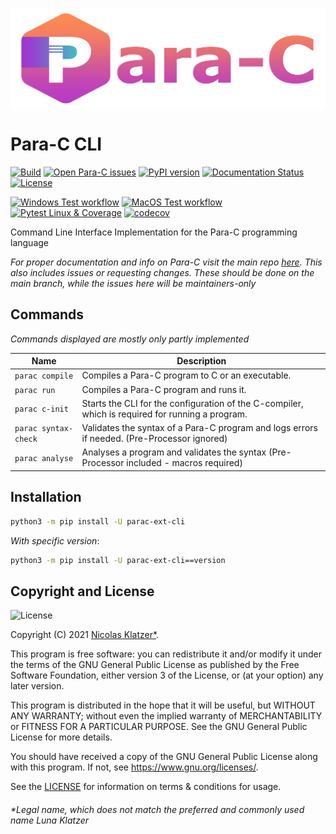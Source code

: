 ![](img/parac-banner.png)

# Para-C CLI
[![Build](https://img.shields.io/github/workflow/status/Para-C/Para-C/CodeQL?logo=github)](https://github.com/Para-C/Para-C-CLI/actions/workflows/codeql-analysis.yml)
[![Open Para-C issues](https://img.shields.io/github/issues/Para-C/Para-C)](https://github.com/Para-C/Para-C/issues)
[![PyPI version](https://badge.fury.io/py/parac-ext-cli.svg)](https://badge.fury.io/py/parac-ext-cli)
[![Documentation Status](https://readthedocs.org/projects/para-c/badge/?version=latest)](https://para-c.readthedocs.io/en/latest/?badge=latest)
[![License](https://img.shields.io/github/license/Para-C/Para-C-CLI?color=cyan)](https://github.com/Para-C/Para-C-CLI/blob/main/LICENSE)

[![Windows Test workflow](https://github.com/Para-C/Para-C-CLI/actions/workflows/pytest-win.yml/badge.svg)](https://github.com/Para-C/Para-C-CLI/actions/workflows/pytest-win.yml)
[![MacOS Test workflow](https://github.com/Para-C/Para-C-CLI/actions/workflows/pytest-macos.yml/badge.svg)](https://github.com/Para-C/Para-C-CLI/actions/workflows/pytest-macos.yml)
[![Pytest Linux & Coverage](https://github.com/Para-C/Para-C-CLI/actions/workflows/pytest-linux.yml/badge.svg)](https://github.com/Para-C/Para-C-CLI/actions/workflows/pytest-linux.yml)
[![codecov](https://codecov.io/gh/Para-C/Para-C-CLI/branch/main/graph/badge.svg?token=8I9XL1E7QR)](https://codecov.io/gh/Para-C/Para-C)

Command Line Interface Implementation for the Para-C programming language

*For proper documentation and info on Para-C visit the main repo [here](https://github.com/Para-C/Para-C). 
This also includes issues or requesting changes. These should be done on the main branch, while the issues
here will be maintainers-only*

## Commands
*Commands displayed are mostly only partly implemented*

| Name                   | Description                                                                                      |
|------------------------|--------------------------------------------------------------------------------------------------|
| ``parac compile``      | Compiles a Para-C program to C or an executable.                                                 |
| ``parac run``          | Compiles a Para-C program and runs it.                                                           |
| ``parac c-init``       | Starts the CLI for the configuration of the C-compiler, which is required for running a program. |
| ``parac syntax-check`` | Validates the syntax of a Para-C program and logs errors if needed. (Pre-Processor ignored)      |
| ``parac analyse``      | Analyses a program and validates the syntax (Pre-Processor included - macros required)           |


## Installation

```bash
python3 -m pip install -U parac-ext-cli
```

*With specific version*:
```bash
python3 -m pip install -U parac-ext-cli==version
```

## Copyright and License

![License](https://img.shields.io/github/license/Para-C/Para-C?color=cyan)

Copyright (C) 2021 [Nicolas Klatzer*](#legal-name-which-does-not-match-the-preferred-and-commonly-used-name-luna-klatzer).

This program is free software: you can redistribute it and/or modify
it under the terms of the GNU General Public License as published by
the Free Software Foundation, either version 3 of the License, or
(at your option) any later version.

This program is distributed in the hope that it will be useful,
but WITHOUT ANY WARRANTY; without even the implied warranty of
MERCHANTABILITY or FITNESS FOR A PARTICULAR PURPOSE.  See the
GNU General Public License for more details.

You should have received a copy of the GNU General Public License
along with this program.  If not, see <https://www.gnu.org/licenses/>.

See the [LICENSE](./LICENSE) for information on terms & conditions for usage.

###### *Legal name, which does not match the preferred and commonly used name Luna Klatzer
